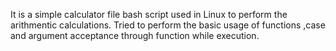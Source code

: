 It is a simple calculator file bash script used in Linux to perform the arithmentic calculations. Tried to perform the basic usage of functions ,case and argument acceptance through function while execution.
